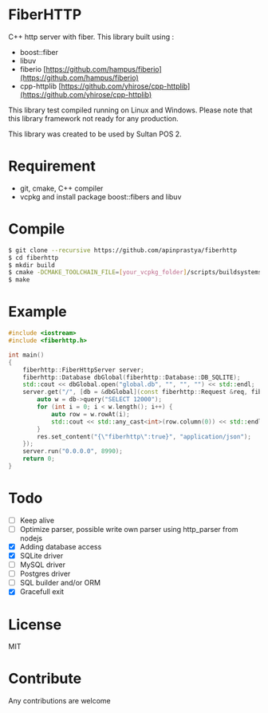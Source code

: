 # FiberHTTP

C++ http server with fiber. This library built using :
- boost::fiber
- libuv
- fiberio [https://github.com/hampus/fiberio](https://github.com/hampus/fiberio)
- cpp-httplib [https://github.com/yhirose/cpp-httplib](https://github.com/yhirose/cpp-httplib)

This library test compiled running on Linux and Windows.
Please note that this library framework not ready for any production.

This library was created to be used by Sultan POS 2.


# Requirement
- git, cmake, C++ compiler
- vcpkg and install package boost::fibers and libuv

# Compile
```bash
$ git clone --recursive https://github.com/apinprastya/fiberhttp
$ cd fiberhttp
$ mkdir build
$ cmake -DCMAKE_TOOLCHAIN_FILE=[your_vcpkg_folder]/scripts/buildsystems/vcpkg.cmake ..
$ make
```

# Example

```cpp
#include <iostream>
#include <fiberhttp.h>

int main()
{
    fiberhttp::FiberHttpServer server;
    fiberhttp::Database dbGlobal(fiberhttp::Database::DB_SQLITE);
    std::cout << dbGlobal.open("global.db", "", "", "") << std::endl;
    server.get("/", [db = &dbGlobal](const fiberhttp::Request &req, fiberhttp::Response &res) {
        auto w = db->query("SELECT 12000");
        for (int i = 0; i < w.length(); i++) {
            auto row = w.rowAt(i);
            std::cout << std::any_cast<int>(row.column(0)) << std::endl;
        }
        res.set_content("{\"fiberhttp\":true}", "application/json");
    });
    server.run("0.0.0.0", 8990);
    return 0;
}
```

# Todo
- [ ] Keep alive
- [ ] Optimize parser, possible write own parser using http_parser from nodejs
- [x] Adding database access
- [x] SQLite driver
- [ ] MySQL driver
- [ ] Postgres driver
- [ ] SQL builder and/or ORM
- [x] Gracefull exit

# License
MIT

# Contribute
Any contributions are welcome
